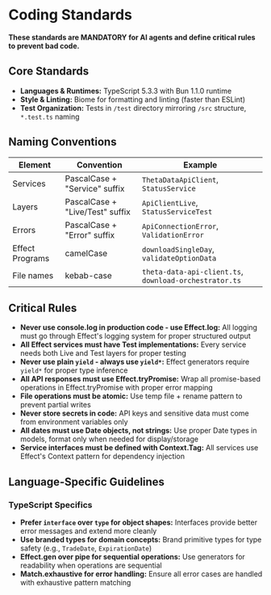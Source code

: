 # Coding Standards

**These standards are MANDATORY for AI agents and define critical rules to prevent bad code.**

## Core Standards
- **Languages & Runtimes:** TypeScript 5.3.3 with Bun 1.1.0 runtime
- **Style & Linting:** Biome for formatting and linting (faster than ESLint)
- **Test Organization:** Tests in `/test` directory mirroring `/src` structure, `*.test.ts` naming

## Naming Conventions

| Element | Convention | Example |
|---------|------------|---------|
| Services | PascalCase + "Service" suffix | `ThetaDataApiClient`, `StatusService` |
| Layers | PascalCase + "Live/Test" suffix | `ApiClientLive`, `StatusServiceTest` |
| Errors | PascalCase + "Error" suffix | `ApiConnectionError`, `ValidationError` |
| Effect Programs | camelCase | `downloadSingleDay`, `validateOptionData` |
| File names | kebab-case | `theta-data-api-client.ts`, `download-orchestrator.ts` |

## Critical Rules
- **Never use console.log in production code - use Effect.log:** All logging must go through Effect's logging system for proper structured output
- **All Effect services must have Test implementations:** Every service needs both Live and Test layers for proper testing
- **Never use plain `yield` - always use `yield*`:** Effect generators require `yield*` for proper type inference
- **All API responses must use Effect.tryPromise:** Wrap all promise-based operations in Effect.tryPromise with proper error mapping
- **File operations must be atomic:** Use temp file + rename pattern to prevent partial writes
- **Never store secrets in code:** API keys and sensitive data must come from environment variables only
- **All dates must use Date objects, not strings:** Use proper Date types in models, format only when needed for display/storage
- **Service interfaces must be defined with Context.Tag:** All services use Effect's Context pattern for dependency injection

## Language-Specific Guidelines

### TypeScript Specifics
- **Prefer `interface` over `type` for object shapes:** Interfaces provide better error messages and extend more cleanly
- **Use branded types for domain concepts:** Brand primitive types for type safety (e.g., `TradeDate`, `ExpirationDate`)
- **Effect.gen over pipe for sequential operations:** Use generators for readability when operations are sequential
- **Match.exhaustive for error handling:** Ensure all error cases are handled with exhaustive pattern matching
